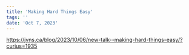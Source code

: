 ```yaml
---
title: 'Making Hard Things Easy'
tags: ''
date: 'Oct 7, 2023'
---
```


https://jvns.ca/blog/2023/10/06/new-talk--making-hard-things-easy/?curius=1935
